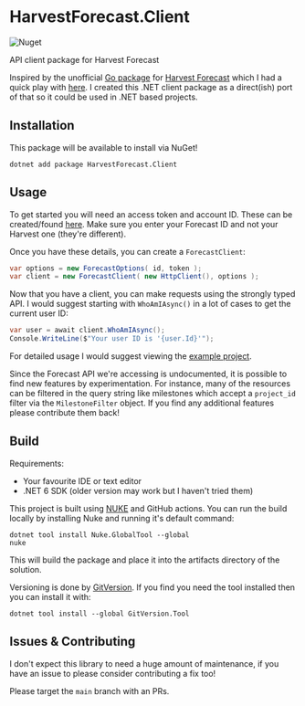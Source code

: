 # HarvestForecast.Client
![Nuget](https://img.shields.io/nuget/v/HarvestForecast.Client)

API client package for Harvest Forecast

Inspired by the unofficial [Go package](https://github.com/joefitzgerald/forecast) for [Harvest Forecast](https://www.getharvest.com/forecast) which I had a quick play with [here](https://github.com/G18SSY/forecast-test). I created this .NET client package as a direct(ish) port of that so it could be used in .NET based projects.

## Installation

This package will be available to install via NuGet!
```shell
dotnet add package HarvestForecast.Client
```

## Usage
To get started you will need an access token and account ID. These can be created/found [here](https://id.getharvest.com/oauth2/access_tokens/new). Make sure you enter your Forecast ID and not your Harvest one (they're different).

Once you have these details, you can create a `ForecastClient`:
```c#
var options = new ForecastOptions( id, token );
var client = new ForecastClient( new HttpClient(), options );
```

Now that you have a client, you can make requests using the strongly typed API. I would suggest starting with `WhoAmIAsync()` in a lot of cases to get the current user ID:
```c#
var user = await client.WhoAmIAsync();
Console.WriteLine($"Your user ID is '{user.Id}'");
```

For detailed usage I would suggest viewing the [example project](./example/Forecast.Viewer).

Since the Forecast API we're accessing is undocumented, it is possible to find new features by experimentation. For instance, many of the resources can be filtered in the query string like milestones which accept a `project_id` filter via the `MilestoneFilter` object. If you find any additional features please contribute them back!

## Build
Requirements:
- Your favourite IDE or text editor
- .NET 6 SDK (older version may work but I haven't tried them)

This project is built using [NUKE](https://www.nuke.build/index.html) and GitHub actions. You can run the build locally by installing Nuke and running it's default command:
```shell
dotnet tool install Nuke.GlobalTool --global
nuke
```

This will build the package and place it into the artifacts directory of the solution.

Versioning is done by [GitVersion](). If you find you need the tool installed then you can install it with:
```shell
dotnet tool install --global GitVersion.Tool 
```

## Issues & Contributing

I don't expect this library to need a huge amount of maintenance, if you have an issue to please consider contributing a fix too!

Please target the `main` branch with an PRs.
